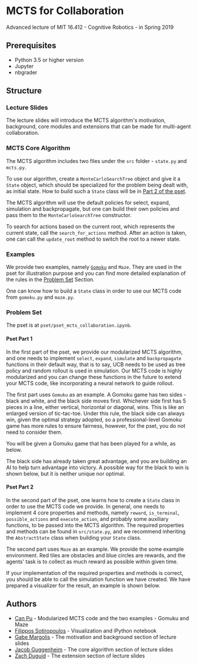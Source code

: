 # MCTS for Collaboration
Advanced lecture of MIT 16.412 - Cognitive Robotics - in Spring 2019

## Prerequisites
* Python 3.5 or higher version
* Jupyter
* nbgrader

## Structure
### Lecture Slides
The lecture slides will introduce the MCTS algorithm's motivation, background,
core modules and extensions that can be made for multi-agent collaboration.

### MCTS Core Algorithm
The MCTS algorithm includes two files under the `src` folder - `state.py` and 
`mcts.py`.

To use our algorithm, create a `MonteCarloSearchTree` object and give it 
a `State` object, which should be specialized for the problem being dealt with,
as initial state. How to build such a `State` class will be in
[Part 2 of the pset](#pset-part-2).

The MCTS algorithm will use the default policies for select, expand, simulation
and backpropagate, but one can build their own policies and pass them to the
`MonteCarloSearchTree` constructor.

To search for actions based on the current root, which represents the current 
state, call the `search_for_actions` method. After an action is taken, one can
call the `update_root` method to switch the root to a newer state.

### Examples
We provide two examples, namely [`Gomoku`](https://en.wikipedia.org/wiki/Gomoku)
and `Maze`. They are used in the pset for illustration purpose and you can find
more detailed explanation of the rules in the
[Problem Set](#problem-set) Section.

One can know how to build a `State` class
in order to use our MCTS code from `gomoku.py` and `maze.py`.


### Problem Set
The pset is at `pset/pset_mcts_collaboration.ipynb`.

#### Pset Part 1
In the first part of the pset, we provide our modularized MCTS algorithm, and
one needs to implement `select`, `expand`, `simulate` and `backpropagate`
functions in their default way, that is to say, UCB needs to be used as tree 
policy and random rollout is used in simulation. Our MCTS code is highly
modularized and you can change these functions in the future to extend your
MCTS code, like incorporating a neural network to guide rollout.

The first part uses `Gomuku` as an example. A Gomoku game has two sides - black
and white, and the black side moves first. Whichever side first has 5 pieces
in a line, either vertical, horizontal or diagonal, wins. This is like an
enlarged version of tic-tac-toe. Under this rule, the black side can always 
win, given the optimal strategy adopted, so a professional-level Gomoku game
has more rules to ensure fairness, however, for the pset, you do not need
to consider them.

You will be given a Gomuku game that has been played for a while, as below.
[](img/gomoku_example_initial_state.png)

The black side has already taken great advantage, and you are building an AI
to help turn advantage into victory. A possible way for the black to win is
shown below, but it is neither unique nor optimal.
[](img/gomoku_example_black_wins.png)

#### Pset Part 2
In the second part of the pset, one learns how to create a `State` class in
order to use the MCTS code we provide. In general, one needs to implement 4
core properties and methods, namely `reward`, `is_terminal`, `possible_actions`
and `execute_action`, and probably some auxiliary functions, to be passed into
the MCTS algorithm. The required properties and methods can be found in 
`src/state.py`, and we recommend inheriting the `AbstractState` class when 
building your `State` class.

The second part uses `Maze`  as an example. We provide the some example
environment. Red tiles are obstacles and blue circles are rewards, and the 
agents' task is to collect as much reward as possible within given time.
[](img/maze_example_2.png)

If your implementation of the required properties and methods is correct, you
should be able to call the simulation function we have created. We have prepared
a visualizer for the result, an example is shown below.
[](img/maze_example_2_result.png)


## Authors
* [Can Pu](https://github.com/canpu) - Modularized MCTS code and the two
    examples - Gomuku and Maze
* [Filippos Sotiropoulos](https://github.com/FilipposSot) - 
    Visualization and iPython notebook
* [Gabe Margolis](https://github.com/gmargo11) -
    The motivation and background section of lecture slides 
* [Jacob Guggenheim](https://github.com/jguggenh) - 
    The core algorithm section of lecture slides
* [Zach Duguid](https://github.com/zduguid) -
    The extension section of lecture slides
